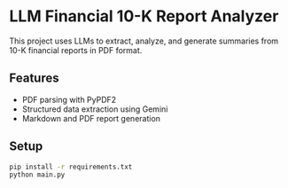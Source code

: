 # LLM Financial 10-K Report Analyzer

This project uses LLMs to extract, analyze, and generate summaries from 10-K financial reports in PDF format.

## Features
- PDF parsing with PyPDF2
- Structured data extraction using Gemini
- Markdown and PDF report generation

## Setup
```bash
pip install -r requirements.txt
python main.py